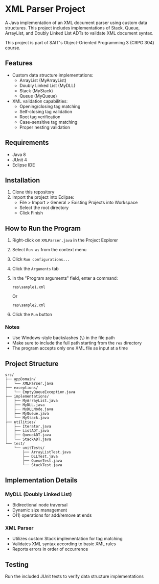 # XML Parser Project

A Java implementation of an XML document parser using custom data structures. This project includes implementations of Stack, Queue, ArrayList, and Doubly Linked List ADTs to validate XML document syntax.

This project is part of SAIT's Object-Oriented Programming 3 (CRPG 304) course.

## Features

- Custom data structure implementations:
  - ArrayList (MyArrayList)
  - Doubly Linked List (MyDLL)
  - Stack (MyStack)
  - Queue (MyQueue)
- XML validation capabilities:
  - Opening/closing tag matching
  - Self-closing tag validation
  - Root tag verification
  - Case-sensitive tag matching
  - Proper nesting validation

## Requirements

- Java 8 
- JUnit 4
- Eclipse IDE

## Installation

1. Clone this repository
2. Import the project into Eclipse:
   - File > Import > General > Existing Projects into Workspace
   - Select the root directory
   - Click Finish

## How to Run the Program

1. Right-click on `XMLParser.java` in the Project Explorer
2. Select `Run as` from the context menu
3. Click `Run configurations...`
4. Click the `Arguments` tab
5. In the "Program arguments" field, enter a command:
 
   ```
   res\sample1.xml
   ```
   Or
   ```
   res\sample2.xml
   ```
7. Click the `Run` button

### Notes
- Use Windows-style backslashes (`\`) in the file path
- Make sure to include the full path starting from the `res` directory
- The program accepts only one XML file as input at a time

## Project Structure

```
src/
├── appDomain/
│   └── XMLParser.java
├── exceptions/
│   └── EmptyQueueException.java
├── implementations/
│   ├── MyArrayList.java
│   ├── MyDLL.java
│   ├── MyDLLNode.java
│   ├── MyQueue.java
│   └── MyStack.java
├── utilities/
│   ├── Iterator.java
│   ├── ListADT.java
│   ├── QueueADT.java
│   └── StackADT.java
└── test/
    └── unitTests/
        ├── ArrayListTest.java
        ├── DLLTest.java
        ├── QueueTest.java
        └── StackTest.java
```

## Implementation Details

### MyDLL (Doubly Linked List)
- Bidirectional node traversal
- Dynamic size management
- O(1) operations for add/remove at ends

### XML Parser
- Utilizes custom Stack implementation for tag matching
- Validates XML syntax according to basic XML rules
- Reports errors in order of occurrence

## Testing

Run the included JUnit tests to verify data structure implementations
